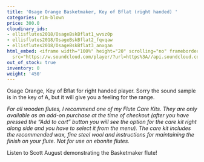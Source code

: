 ```yaml
---
title: 'Osage Orange Basketmaker, Key of Bflat (right handed) '
categories: rim-blown
price: 300.0
cloudinary_ids:
- ellisflutes2018/OsageBskBflat1_wvsz0p
- ellisflutes2018/OsageBskBflat2_fqvqaw
- ellisflutes2018/OsageBskBflat3_anxgan
html_embed: <iframe width="100%" height="20" scrolling="no" frameborder="no" allow="autoplay"
  src="https://w.soundcloud.com/player/?url=https%3A//api.soundcloud.com/tracks/536548146&color=%23ff5500&inverse=false&auto_play=false&show_user=true"></iframe>
out_of_stock: true
inventory: 0
weight: '450'
---
```


Osage Orange, Key of Bflat for right handed player.  Sorry the sound sample is in the key of A, but it will give you a feeling for the range.

*For all wooden flutes, I recommend one of my Flute Care Kits.  They are only available as an add-on purchase at the time of checkout (after you have pressed the “Add to cart” button you will see the option for the care kit right along side and you have to select it from the menu). The care kit includes the recommended wax, fine steel wool and instructions for maintaining the finish on your flute.  Not for use on ebonite flutes.*

Listen to Scott August demonstrating the Basketmaker flute!
